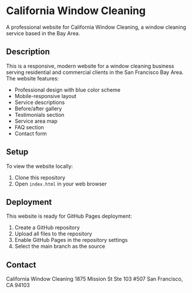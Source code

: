 # California Window Cleaning

A professional website for California Window Cleaning, a window cleaning service based in the Bay Area.

## Description

This is a responsive, modern website for a window cleaning business serving residential and commercial clients in the San Francisco Bay Area. The website features:

- Professional design with blue color scheme
- Mobile-responsive layout
- Service descriptions
- Before/after gallery
- Testimonials section
- Service area map
- FAQ section
- Contact form

## Setup

To view the website locally:
1. Clone this repository
2. Open `index.html` in your web browser

## Deployment

This website is ready for GitHub Pages deployment:
1. Create a GitHub repository
2. Upload all files to the repository
3. Enable GitHub Pages in the repository settings
4. Select the main branch as the source

## Contact

California Window Cleaning
1875 Mission St Ste 103 #507
San Francisco, CA 94103
